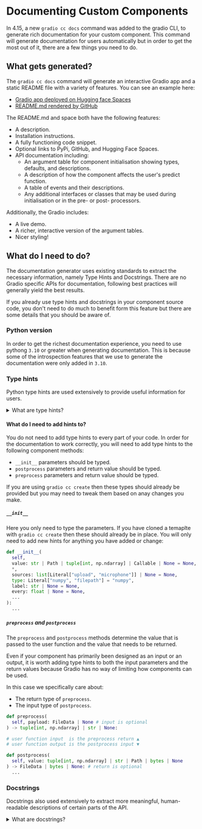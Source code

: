 # Documenting Custom Components

In 4.15, a new `gradio cc docs` command was added to the gradio CLI, to generate rich documentation for your custom component. This command will generate documentation for users automatically but in order to get the most out of it, there are a few things you need to do.

## What gets generated?

The `gradio cc docs` command will generate an interactive Gradio app and a static README file with a variety of features. You can see an example here:

- [Gradio app deployed on Hugging face Spaces]()
- [README.md rendered by GitHub]()

The README.md and space both have the following features:

- A description.
- Installation instructions.
- A fully functioning code snippet.
- Optional links to PyPi, GitHub, and Hugging Face Spaces.
- API documentation including:
  - An argument table for component initialisation showing types, defaults, and descriptions.
  - A description of how the component affects the user's predict function.
  - A table of events and their descriptions.
  - Any additional interfaces or classes that may be used during initialisation or in the pre- or post- processors.

Additionally, the Gradio includes:

- A live demo.
- A richer, interactive version of the argument tables.
- Nicer styling!

## What do I need to do?

The documentation generator uses existing standards to extract the necessary information, namely Type Hints and Docstrings. There are no Gradio specific APIs for documentation, following best practices will generally yield the best results.

If you already use type hints and docstrings in your component source code, you don't need to do much to benefit form this feature but there are some details that you should be aware of.

### Python version

In order to get the richest documentation experience, you need to use pythong `3.10` or greater when generating documentation. This is because some of the introspection features that we use to generate the documentation were only added in `3.10`.

### Type hints

Python type hints are used extensively to provide useful information for users. 

<details> 
<summary> What are type hints?</summary>


If you aren't familiar with type hints in python, they are a simple way to express what python types are expect for arguments and return values of functions and methods. They provide a helpful in-editor experience and aid in maintenance, as well as integrating with various other tools. These types can be simple primitives, like `list` `str` `bool`, they could be more compound types like `list[str]`, `str | None` or `tuples[str, float | int]`, of they can be more complex types using utility classed like [`TypedDict`](https://peps.python.org/pep-0589/#abstract).

[Read more about type hints in Python.](https://realpython.com/lessons/type-hinting/)


</details>

#### What do I need to add hints to?

You do not need to add type hints to every part of your code. In order for the documentation to work correctly, you will need to add type hints to the following component methods:

- `__init__` parameters should be typed.
- `postprocess` parameters and return value should be typed.
- `preprocess` parameters and return value should be typed.

If you are using `gradio cc create` then these types should already be provided but you may need to tweak them based on anay changes you make.

##### `__init__`

Here you only need to type the parameters. If you have cloned a temaplte with `gradio cc create` then these should already be in place. You will only need to add new hints for anything you have added or change:

```py
def __init__(
  self,
  value: str | Path | tuple[int, np.ndarray] | Callable | None = None,
  *,
  sources: list[Literal["upload", "microphone"]] | None = None,
  type: Literal["numpy", "filepath"] = "numpy",
  label: str | None = None,
  every: float | None = None,
  ...
):
  ...
```

##### `preprocess` and `postprocess`

The `preprocess` and `postprocess` methods determine the value that is passed to the user function and the value that needs to be returned.

Even if your component has primarily been designed as an input or an output, it is worth adding type hints to both the input parameters and the return values because Gradio has no way of limiting how components can be used.

In this case we specifically care about:

- The return type of `preprocess`.
- The input type of `postprocess`.

```py
def preprocess(
  self, payload: FileData | None # input is optional
) -> tuple[int, np.ndarray] | str | None:

# user function input  is the preprocess return ▲
# user function output is the postprocess input ▼

def postprocess(
  self, value: tuple[int, np.ndarray] | str | Path | bytes | None
) -> FileData | bytes | None: # return is optional
  ...
```

### Docstrings

Docstrings also used extensively to extract more meaningful, human-readable descriptions of certain parts of the API.

<details> 
<summary> What are docstrings?</summary>


If you aren't familiar with docstrings in Python, they are a way to annotate parts of your code with human-readble desciptions and explanations. They offer a rich in-editor experience like type hints but unlike type hints, they don't have any specific syntax requirements. They are simple strings and can take almost any form. The only requirement is where they appear. Docstrings should be "a string literal that occurs as the first statement in a module, function, class, or method definition".

[Read more about Python docstrings.](https://peps.python.org/pep-0257/#what-is-a-docstring)

</details>